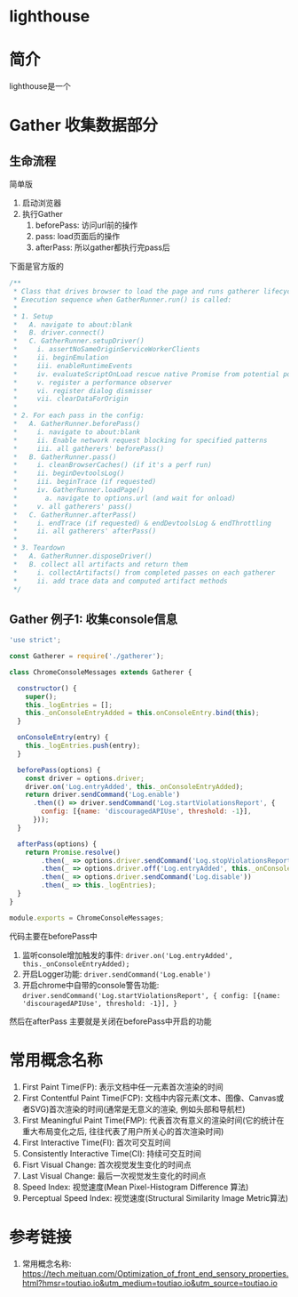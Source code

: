 # lighthouse

# 简介

lighthouse是一个

# Gather 收集数据部分

## 生命流程

简单版

1. 启动浏览器
2. 执行Gather
    1. beforePass: 访问url前的操作
    2. pass: load页面后的操作
    3. afterPass: 所以gather都执行完pass后

下面是官方版的

```js
/**
 * Class that drives browser to load the page and runs gatherer lifecycle hooks.
 * Execution sequence when GatherRunner.run() is called:
 *
 * 1. Setup
 *   A. navigate to about:blank
 *   B. driver.connect()
 *   C. GatherRunner.setupDriver()
 *     i. assertNoSameOriginServiceWorkerClients
 *     ii. beginEmulation
 *     iii. enableRuntimeEvents
 *     iv. evaluateScriptOnLoad rescue native Promise from potential polyfill
 *     v. register a performance observer
 *     vi. register dialog dismisser
 *     vii. clearDataForOrigin
 *
 * 2. For each pass in the config:
 *   A. GatherRunner.beforePass()
 *     i. navigate to about:blank
 *     ii. Enable network request blocking for specified patterns
 *     iii. all gatherers' beforePass()
 *   B. GatherRunner.pass()
 *     i. cleanBrowserCaches() (if it's a perf run)
 *     ii. beginDevtoolsLog()
 *     iii. beginTrace (if requested)
 *     iv. GatherRunner.loadPage()
 *       a. navigate to options.url (and wait for onload)
 *     v. all gatherers' pass()
 *   C. GatherRunner.afterPass()
 *     i. endTrace (if requested) & endDevtoolsLog & endThrottling
 *     ii. all gatherers' afterPass()
 *
 * 3. Teardown
 *   A. GatherRunner.disposeDriver()
 *   B. collect all artifacts and return them
 *     i. collectArtifacts() from completed passes on each gatherer
 *     ii. add trace data and computed artifact methods
 */
```

## Gather 例子1: 收集console信息

```javascript
'use strict';

const Gatherer = require('./gatherer');

class ChromeConsoleMessages extends Gatherer {

  constructor() {
    super();
    this._logEntries = [];
    this._onConsoleEntryAdded = this.onConsoleEntry.bind(this);
  }

  onConsoleEntry(entry) {
    this._logEntries.push(entry);
  }

  beforePass(options) {
    const driver = options.driver;
    driver.on('Log.entryAdded', this._onConsoleEntryAdded);
    return driver.sendCommand('Log.enable')
      .then(() => driver.sendCommand('Log.startViolationsReport', {
        config: [{name: 'discouragedAPIUse', threshold: -1}],
      }));
  }

  afterPass(options) {
    return Promise.resolve()
        .then(_ => options.driver.sendCommand('Log.stopViolationsReport'))
        .then(_ => options.driver.off('Log.entryAdded', this._onConsoleEntryAdded))
        .then(_ => options.driver.sendCommand('Log.disable'))
        .then(_ => this._logEntries);
  }
}

module.exports = ChromeConsoleMessages;
```

代码主要在beforePass中 

1. 监听console增加触发的事件: `driver.on('Log.entryAdded', this._onConsoleEntryAdded);`
2. 开启Logger功能: `driver.sendCommand('Log.enable')`
3. 开启chrome中自带的console警告功能: `driver.sendCommand('Log.startViolationsReport', {
  config: [{name: 'discouragedAPIUse', threshold: -1}],
}`
      
然后在afterPass 主要就是关闭在beforePass中开启的功能




# 常用概念名称

1. First Paint Time(FP): 表示文档中任一元素首次渲染的时间
2. First Contentful Paint Time(FCP): 文档中内容元素(文本、图像、Canvas或者SVG)首次渲染的时间(通常是无意义的渲染, 例如头部和导航栏)
3. First Meaningful Paint Time(FMP): 代表首次有意义的渲染时间(它的统计在重大布局变化之后, 往往代表了用户所关心的首次渲染时间)
4. First Interactive Time(FI): 首次可交互时间
5. Consistently Interactive Time(CI): 持续可交互时间
6. Fisrt Visual Change: 首次视觉发生变化的时间点
7. Last Visual Change: 最后一次视觉发生变化的时间点
8. Speed Index: 视觉速度(Mean Pixel-Histogram Difference 算法)
9. Perceptual Speed Index: 视觉速度(Structural Similarity Image Metric算法)


# 参考链接

1. 常用概念名称: https://tech.meituan.com/Optimization_of_front_end_sensory_properties.html?hmsr=toutiao.io&utm_medium=toutiao.io&utm_source=toutiao.io